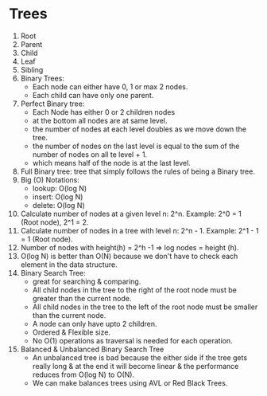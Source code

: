 <h1>Trees</h1>

1. Root
2. Parent
3. Child
4. Leaf
5. Sibling
6. Binary Trees:
     - Each node can either have 0, 1 or max 2 nodes.
     - Each child can have only one parent.
 7. Perfect Binary tree: 
     - Each Node has either 0 or 2 children nodes 
     - at the bottom all nodes are at same level. 
     - the number of nodes at each level doubles as we move down the tree.
     - the number of nodes on the last level is equal to the sum of the number of nodes on all te level + 1.
     - which means half of the node is at the last level.
8. Full Binary tree: tree that simply follows the rules of being a Binary tree.
9. Big (O) Notations:
    - lookup: O(log N)
    - insert: O(log N)
    - delete: O(log N)
10. Calculate number of nodes at a given level n: 2^n. Example: 2^0 = 1 (Root node), 2^1 = 2.
11. Calculate number of nodes in a tree with level n: 2^n - 1. Example: 2^1 - 1 = 1 (Root node).
12. Number of nodes with height(h) = 2^h -1 => log nodes = height (h).
13. O(log N) is better than O(N) because we don't have to check each element in the data structure.
14. Binary Search Tree:
    - great for searching & comparing.
    - All child nodes in the tree to the right of the root node must be greater than the current node.
    - All child nodes in the tree to the left of the root node must be smaller than the current node.
    - A node can only have upto 2 children.
    - Ordered & Flexible size.
    - No O(1) operations as traversal is needed for each operation.
15. Balanced & Unbalanced Binary Search Tree
    - An unbalanced tree is bad because the either side if the tree gets really long & at the end it will become linear
    & the performance reduces from O(log N) to O(N).
    - We can make balances trees using AVL or Red Black Trees.
     
